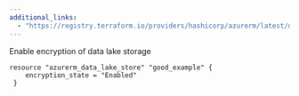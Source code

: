 ```yaml
---
additional_links: 
  - "https://registry.terraform.io/providers/hashicorp/azurerm/latest/docs/resources/data_lake_store"
---
```


Enable encryption of data lake storage

```hcl
resource "azurerm_data_lake_store" "good_example" {
 	encryption_state = "Enabled"
 }
```
